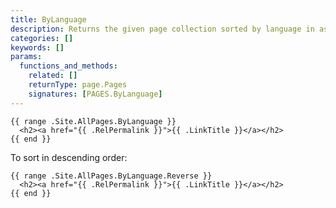 ```yaml
---
title: ByLanguage
description: Returns the given page collection sorted by language in ascending order.
categories: []
keywords: []
params:
  functions_and_methods:
    related: []
    returnType: page.Pages
    signatures: [PAGES.ByLanguage]
---
```


```go-html-template
{{ range .Site.AllPages.ByLanguage }}
  <h2><a href="{{ .RelPermalink }}">{{ .LinkTitle }}</a></h2>
{{ end }}
```

To sort in descending order:

```go-html-template
{{ range .Site.AllPages.ByLanguage.Reverse }}
  <h2><a href="{{ .RelPermalink }}">{{ .LinkTitle }}</a></h2>
{{ end }}
```

